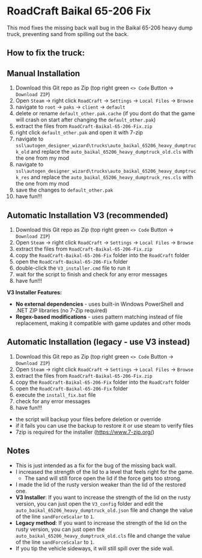 # RoadCraft Baikal 65-206 Fix

This mod fixes the missing back wall bug in the Baikal 65-206 heavy dump truck, preventing sand from spilling out the back.

## How to fix the truck:

## Manual Installation
1. Download this Git repo as Zip (top right green `<> Code` Button -> `Download ZIP`)
2. Open `Steam` -> right click `RoadCraft` -> `Settings` -> `Local Files` -> `Browse`
3. navigate to `root` -> `paks` -> `client` -> `default`
4. delete or rename `default_other.pak.cache` (if you dont do that the game will crash on start after changing the `default_other.pak`)
5. extract the files from `RoadCraft-Baikal-65-206-Fix.zip`
6. right click `default_other.pak` and open it with 7-zip
7. navigate to `ssl\autogen_designer_wizard\trucks\auto_baikal_65206_heavy_dumptruck_old` and replace the `auto_baikal_65206_heavy_dumptruck_old.cls` with the one from my mod
8. navigate to `ssl\autogen_designer_wizard\trucks\auto_baikal_65206_heavy_dumptruck_res` and replace the `auto_baikal_65206_heavy_dumptruck_res.cls` with the one from my mod
9. save the changes to `default_other.pak`
10. have fun!!!

## Automatic Installation V3 (recommended)
1. Download this Git repo as Zip (top right green `<> Code` Button -> `Download ZIP`)
2. Open `Steam` -> right click `RoadCraft` -> `Settings` -> `Local Files` -> `Browse`
3. extract the files from `RoadCraft-Baikal-65-206-Fix.zip`
4. copy the `RoadCraft-Baikal-65-206-Fix` folder into the `RoadCraft` folder
5. open the `RoadCraft-Baikal-65-206-Fix` folder
6. double-click the `V3_installer.cmd` file to run it
7. wait for the script to finish and check for any error messages
8. have fun!!!

**V3 Installer Features:**
- **No external dependencies** - uses built-in Windows PowerShell and .NET ZIP libraries (no 7-Zip required)
- **Regex-based modifications** - uses pattern matching instead of file replacement, making it compatible with game updates and other mods

## Automatic Installation (legacy - use V3 instead)
1. Download this Git repo as Zip (top right green `<> Code` Button -> `Download ZIP`)
2. Open `Steam` -> right click `RoadCraft` -> `Settings` -> `Local Files` -> `Browse`
3. extract the files from `RoadCraft-Baikal-65-206-Fix.zip`
4. copy the `RoadCraft-Baikal-65-206-Fix` folder into the `RoadCraft` folder
5. open the `RoadCraft-Baikal-65-206-Fix` folder
6. execute the `install_fix.bat` file
7. check for any error messages
8. have fun!!!

- the script will backup your files before deletion or override
- if it fails you can use the backup to restore it or use steam to verify files
- 7zip is required for the installer (https://www.7-zip.org/)

## Notes
- This is just intended as a fix for the bug of the missing back wall.
- I increased the strength of the lid to a level that feels right for the game.
  - The sand will still force open the lid if the force gets too strong.
- I made the lid of the rusty version weaker than the lid of the restored one.
- **V3 Installer**: If you want to increase the strength of the lid on the rusty version, you can just open the `V3_config` folder and edit the `auto_baikal_65206_heavy_dumptruck_old.json` file and change the value of the line `sandForceScalar` to `1`.
- **Legacy method**: If you want to increase the strength of the lid on the rusty version, you can just open the `auto_baikal_65206_heavy_dumptruck_old.cls` file and change the value of the line `sandForceScalar` to `1`.
- If you tip the vehicle sideways, it will still spill over the side wall.
